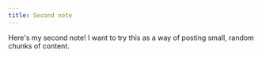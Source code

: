 ```yaml
---
title: Second note
---
```


Here's my second note! I want to try this as a way of posting small, random chunks of content.

